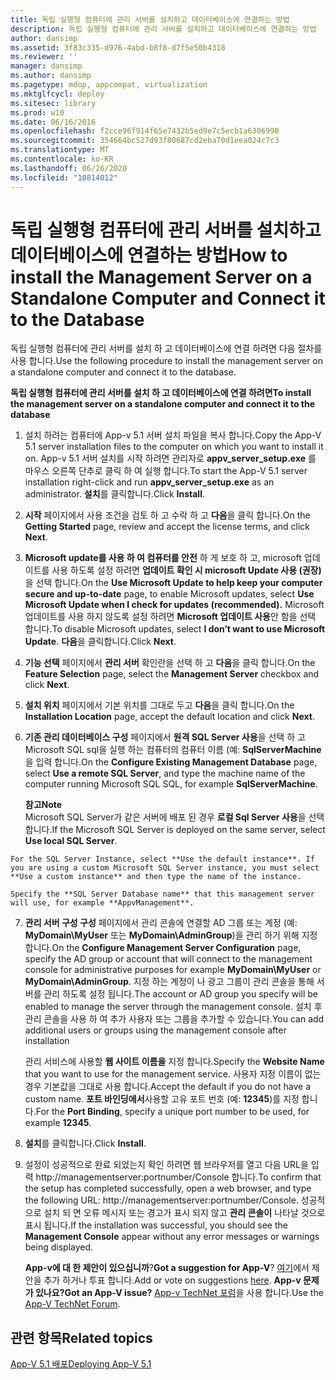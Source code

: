```yaml
---
title: 독립 실행형 컴퓨터에 관리 서버를 설치하고 데이터베이스에 연결하는 방법
description: 독립 실행형 컴퓨터에 관리 서버를 설치하고 데이터베이스에 연결하는 방법
author: dansimp
ms.assetid: 3f83c335-d976-4abd-b8f8-d7f5e50b4318
ms.reviewer: ''
manager: dansimp
ms.author: dansimp
ms.pagetype: mdop, appcompat, virtualization
ms.mktglfcycl: deploy
ms.sitesec: library
ms.prod: w10
ms.date: 06/16/2016
ms.openlocfilehash: f2cce96f914f65e7432b5ed9e7c5ecb1a6306990
ms.sourcegitcommit: 354664bc527d93f80687cd2eba70d1eea024c7c3
ms.translationtype: MT
ms.contentlocale: ko-KR
ms.lasthandoff: 06/26/2020
ms.locfileid: "10814012"
---
```

# <span data-ttu-id="ded48-103">독립 실행형 컴퓨터에 관리 서버를 설치하고 데이터베이스에 연결하는 방법</span><span class="sxs-lookup"><span data-stu-id="ded48-103">How to install the Management Server on a Standalone Computer and Connect it to the Database</span></span>


<span data-ttu-id="ded48-104">독립 실행형 컴퓨터에 관리 서버를 설치 하 고 데이터베이스에 연결 하려면 다음 절차를 사용 합니다.</span><span class="sxs-lookup"><span data-stu-id="ded48-104">Use the following procedure to install the management server on a standalone computer and connect it to the database.</span></span>

**<span data-ttu-id="ded48-105">독립 실행형 컴퓨터에 관리 서버를 설치 하 고 데이터베이스에 연결 하려면</span><span class="sxs-lookup"><span data-stu-id="ded48-105">To install the management server on a standalone computer and connect it to the database</span></span>**

1.  <span data-ttu-id="ded48-106">설치 하려는 컴퓨터에 App-v 5.1 서버 설치 파일을 복사 합니다.</span><span class="sxs-lookup"><span data-stu-id="ded48-106">Copy the App-V 5.1 server installation files to the computer on which you want to install it on.</span></span> <span data-ttu-id="ded48-107">App-v 5.1 서버 설치를 시작 하려면 관리자로 **appv\_server\_setup.exe** 를 마우스 오른쪽 단추로 클릭 하 여 실행 합니다.</span><span class="sxs-lookup"><span data-stu-id="ded48-107">To start the App-V 5.1 server installation right-click and run **appv\_server\_setup.exe** as an administrator.</span></span> <span data-ttu-id="ded48-108">**설치**를 클릭합니다.</span><span class="sxs-lookup"><span data-stu-id="ded48-108">Click **Install**.</span></span>

2.  <span data-ttu-id="ded48-109">**시작** 페이지에서 사용 조건을 검토 하 고 수락 하 고 **다음**을 클릭 합니다.</span><span class="sxs-lookup"><span data-stu-id="ded48-109">On the **Getting Started** page, review and accept the license terms, and click **Next**.</span></span>

3.  <span data-ttu-id="ded48-110">**Microsoft update를 사용 하 여 컴퓨터를 안전** 하 게 보호 하 고, microsoft 업데이트를 사용 하도록 설정 하려면 **업데이트 확인 시 microsoft Update 사용 (권장)** 을 선택 합니다.</span><span class="sxs-lookup"><span data-stu-id="ded48-110">On the **Use Microsoft Update to help keep your computer secure and up-to-date** page, to enable Microsoft updates, select **Use Microsoft Update when I check for updates (recommended).**</span></span> <span data-ttu-id="ded48-111">Microsoft 업데이트를 사용 하지 않도록 설정 하려면 **Microsoft 업데이트 사용**안 함을 선택 합니다.</span><span class="sxs-lookup"><span data-stu-id="ded48-111">To disable Microsoft updates, select **I don’t want to use Microsoft Update**.</span></span> <span data-ttu-id="ded48-112">**다음**을 클릭합니다.</span><span class="sxs-lookup"><span data-stu-id="ded48-112">Click **Next**.</span></span>

4.  <span data-ttu-id="ded48-113">**기능 선택** 페이지에서 **관리 서버** 확인란을 선택 하 고 **다음**을 클릭 합니다.</span><span class="sxs-lookup"><span data-stu-id="ded48-113">On the **Feature Selection** page, select the **Management Server** checkbox and click **Next**.</span></span>

5.  <span data-ttu-id="ded48-114">**설치 위치** 페이지에서 기본 위치를 그대로 두고 **다음**을 클릭 합니다.</span><span class="sxs-lookup"><span data-stu-id="ded48-114">On the **Installation Location** page, accept the default location and click **Next**.</span></span>

6.  <span data-ttu-id="ded48-115">**기존 관리 데이터베이스 구성** 페이지에서 **원격 SQL Server 사용**을 선택 하 고 Microsoft SQL sql을 실행 하는 컴퓨터의 컴퓨터 이름 (예: **SqlServerMachine**을 입력 합니다.</span><span class="sxs-lookup"><span data-stu-id="ded48-115">On the **Configure Existing Management Database** page, select **Use a remote SQL Server**, and type the machine name of the computer running Microsoft SQL SQL, for example **SqlServerMachine**.</span></span>

    **<span data-ttu-id="ded48-116">참고</span><span class="sxs-lookup"><span data-stu-id="ded48-116">Note</span></span>**  
    <span data-ttu-id="ded48-117">Microsoft SQL Server가 같은 서버에 배포 된 경우 **로컬 Sql Server 사용**을 선택 합니다.</span><span class="sxs-lookup"><span data-stu-id="ded48-117">If the Microsoft SQL Server is deployed on the same server, select **Use local SQL Server**.</span></span>



~~~
For the SQL Server Instance, select **Use the default instance**. If you are using a custom Microsoft SQL Server instance, you must select **Use a custom instance** and then type the name of the instance.

Specify the **SQL Server Database name** that this management server will use, for example **AppvManagement**.
~~~

7. <span data-ttu-id="ded48-118">**관리 서버 구성 구성** 페이지에서 관리 콘솔에 연결할 AD 그룹 또는 계정 (예: **MyDomain\\MyUser** 또는 **MyDomain\\AdminGroup**)을 관리 하기 위해 지정 합니다.</span><span class="sxs-lookup"><span data-stu-id="ded48-118">On the **Configure Management Server Configuration** page, specify the AD group or account that will connect to the management console for administrative purposes for example **MyDomain\\MyUser** or **MyDomain\\AdminGroup**.</span></span> <span data-ttu-id="ded48-119">지정 하는 계정이 나 광고 그룹이 관리 콘솔을 통해 서버를 관리 하도록 설정 됩니다.</span><span class="sxs-lookup"><span data-stu-id="ded48-119">The account or AD group you specify will be enabled to manage the server through the management console.</span></span> <span data-ttu-id="ded48-120">설치 후 관리 콘솔을 사용 하 여 추가 사용자 또는 그룹을 추가할 수 있습니다.</span><span class="sxs-lookup"><span data-stu-id="ded48-120">You can add additional users or groups using the management console after installation</span></span>

   <span data-ttu-id="ded48-121">관리 서비스에 사용할 **웹 사이트 이름을** 지정 합니다.</span><span class="sxs-lookup"><span data-stu-id="ded48-121">Specify the **Website Name** that you want to use for the management service.</span></span> <span data-ttu-id="ded48-122">사용자 지정 이름이 없는 경우 기본값을 그대로 사용 합니다.</span><span class="sxs-lookup"><span data-stu-id="ded48-122">Accept the default if you do not have a custom name.</span></span> <span data-ttu-id="ded48-123">**포트 바인딩에서**사용할 고유 포트 번호 (예: **12345**)를 지정 합니다.</span><span class="sxs-lookup"><span data-stu-id="ded48-123">For the **Port Binding**, specify a unique port number to be used, for example **12345**.</span></span>

8. <span data-ttu-id="ded48-124">**설치**를 클릭합니다.</span><span class="sxs-lookup"><span data-stu-id="ded48-124">Click **Install**.</span></span>

9. <span data-ttu-id="ded48-125">설정이 성공적으로 완료 되었는지 확인 하려면 웹 브라우저를 열고 다음 URL을 입력 http://managementserver:portnumber/Console 합니다.</span><span class="sxs-lookup"><span data-stu-id="ded48-125">To confirm that the setup has completed successfully, open a web browser, and type the following URL: http://managementserver:portnumber/Console.</span></span> <span data-ttu-id="ded48-126">성공적으로 설치 되 면 오류 메시지 또는 경고가 표시 되지 않고 **관리 콘솔이** 나타날 것으로 표시 됩니다.</span><span class="sxs-lookup"><span data-stu-id="ded48-126">If the installation was successful, you should see the **Management Console** appear without any error messages or warnings being displayed.</span></span>

   <span data-ttu-id="ded48-127">**App-v에 대 한 제안이 있으십니까**?</span><span class="sxs-lookup"><span data-stu-id="ded48-127">**Got a suggestion for App-V**?</span></span> <span data-ttu-id="ded48-128">[여기](http://appv.uservoice.com/forums/280448-microsoft-application-virtualization)에서 제안을 추가 하거나 투표 합니다.</span><span class="sxs-lookup"><span data-stu-id="ded48-128">Add or vote on suggestions [here](http://appv.uservoice.com/forums/280448-microsoft-application-virtualization).</span></span> **<span data-ttu-id="ded48-129">App-v 문제가 있나요?</span><span class="sxs-lookup"><span data-stu-id="ded48-129">Got an App-V issue?</span></span>** <span data-ttu-id="ded48-130">[App-v TechNet 포럼](https://social.technet.microsoft.com/Forums/home?forum=mdopappv)을 사용 합니다.</span><span class="sxs-lookup"><span data-stu-id="ded48-130">Use the [App-V TechNet Forum](https://social.technet.microsoft.com/Forums/home?forum=mdopappv).</span></span>

## <span data-ttu-id="ded48-131">관련 항목</span><span class="sxs-lookup"><span data-stu-id="ded48-131">Related topics</span></span>


[<span data-ttu-id="ded48-132">App-V 5.1 배포</span><span class="sxs-lookup"><span data-stu-id="ded48-132">Deploying App-V 5.1</span></span>](deploying-app-v-51.md)









